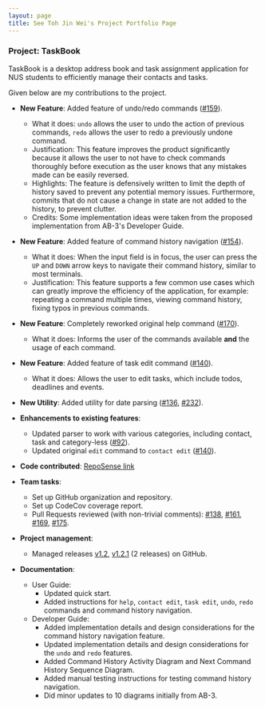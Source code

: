 ```yaml
---
layout: page
title: See Toh Jin Wei's Project Portfolio Page
---
```


### Project: TaskBook

TaskBook is a desktop address book and task assignment application for NUS students to efficiently manage their contacts and tasks.

Given below are my contributions to the project.

* **New Feature**: Added feature of undo/redo commands ([#159](https://github.com/AY2223S1-CS2103T-T13-4/tp/pull/159)).
    * What it does: `undo` allows the user to undo the action of previous commands, `redo` allows the user to redo a previously undone command.
    * Justification: This feature improves the product significantly because it allows the user to not have to check commands thoroughly before execution as the user knows that any mistakes made can be easily reversed.
    * Highlights: The feature is defensively written to limit the depth of history saved to prevent any potential memory issues. Furthermore, commits that do not cause a change in state are not added to the history, to prevent clutter.
    * Credits: Some implementation ideas were taken from the proposed implementation from AB-3's Developer Guide.

* **New Feature**: Added feature of command history navigation ([#154](https://github.com/AY2223S1-CS2103T-T13-4/tp/pull/154)).
    * What it does: When the input field is in focus, the user can press the `UP` and `DOWN` arrow keys to navigate their command history, similar to most terminals.
    * Justification: This feature supports a few common use cases which can greatly improve the efficiency of the application, for example: repeating a command multiple times, viewing command history, fixing typos in previous commands.

* **New Feature**: Completely reworked original help command ([#170](https://github.com/AY2223S1-CS2103T-T13-4/tp/pull/170)).
    * What it does: Informs the user of the commands available **and** the usage of each command.

* **New Feature**: Added feature of task edit command ([#140](https://github.com/AY2223S1-CS2103T-T13-4/tp/pull/140)).
    * What it does: Allows the user to edit tasks, which include todos, deadlines and events.

* **New Utility**: Added utility for date parsing ([#136](https://github.com/AY2223S1-CS2103T-T13-4/tp/pull/136), [#232](https://github.com/AY2223S1-CS2103T-T13-4/tp/pull/232)).

* **Enhancements to existing features**:
    * Updated parser to work with various categories, including contact, task and category-less ([#92](https://github.com/AY2223S1-CS2103T-T13-4/tp/pull/92)).
    * Updated original `edit` command to `contact edit` ([#140](https://github.com/AY2223S1-CS2103T-T13-4/tp/pull/140)).

* **Code contributed**: [RepoSense link](https://nus-cs2103-ay2223s1.github.io/tp-dashboard/?search=seetohjinwei&breakdown=true)

* **Team tasks**:
    * Set up GitHub organization and repository.
    * Set up CodeCov coverage report.
    * Pull Requests reviewed (with non-trivial comments): [#138](https://github.com/AY2223S1-CS2103T-T13-4/tp/pull/138), [#161](https://github.com/AY2223S1-CS2103T-T13-4/tp/pull/161), [#169](https://github.com/AY2223S1-CS2103T-T13-4/tp/pull/169), [#175](https://github.com/AY2223S1-CS2103T-T13-4/tp/pull/175).

* **Project management**:
    * Managed releases [v1.2](https://github.com/AY2223S1-CS2103T-T13-4/tp/releases/tag/v1.2), [v1.2.1](https://github.com/AY2223S1-CS2103T-T13-4/tp/releases/tag/v1.2.1) (2 releases) on GitHub.

* **Documentation**:
    * User Guide:
        * Updated quick start.
        * Added instructions for `help`, `contact edit`, `task edit`, `undo`, `redo` commands and command history navigation.
    * Developer Guide:
        * Added implementation details and design considerations for the command history navigation feature.
        * Updated implementation details and design considerations for the `undo` and `redo` features.
        * Added Command History Activity Diagram and Next Command History Sequence Diagram.
        * Added manual testing instructions for testing command history navigation.
        * Did minor updates to 10 diagrams initially from AB-3.
